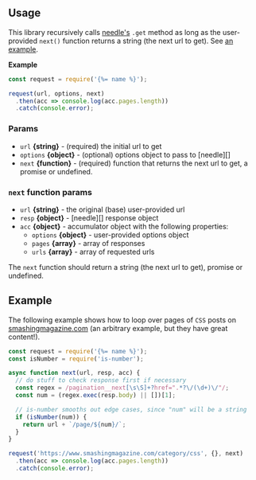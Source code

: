 ## Usage

This library recursively calls [needle's](https://github.com/tomas/needle#needlemethod-url-data-options-callback--20x) `.get` method as long as the user-provided `next()` function returns a string (the next url to get). See [an example](#example).

**Example**

```js
const request = require('{%= name %}');

request(url, options, next)
  .then(acc => console.log(acc.pages.length))
  .catch(console.error);
```

### Params

- `url` **{string}** - (required) the initial url to get
- `options` **{object}** - (optional) options object to pass to [needle][]
- `next` **{function}** - (required) function that returns the next url to get, a promise or undefined.

### `next` function params

- `url` **{string}** - the original (base) user-provided url
- `resp` **{object}** - [needle][] response object
- `acc` **{object}** - accumulator object with the following properties:
  * `options` **{object}** - user-provided options object
  * `pages` **{array}** - array of responses
  * `urls` **{array}** - array of requested urls 

The `next` function should return a string (the next url to get), promise or undefined. 


## Example

The following example shows how to loop over pages of `CSS` posts on [smashingmagazine.com](https://www.smashingmagazine.com/category/css) (an arbitrary example, but they have great content!).

```js
const request = require('{%= name %}');
const isNumber = require('is-number');

async function next(url, resp, acc) {
  // do stuff to check response first if necessary
  const regex = /pagination__next[\s\S]+?href=".*?\/(\d+)\/"/;
  const num = (regex.exec(resp.body) || [])[1];

  // is-number smooths out edge cases, since "num" will be a string
  if (isNumber(num)) {
    return url + `/page/${num}/`;
  }
}

request('https://www.smashingmagazine.com/category/css', {}, next)
  .then(acc => console.log(acc.pages.length))
  .catch(console.error);
```

